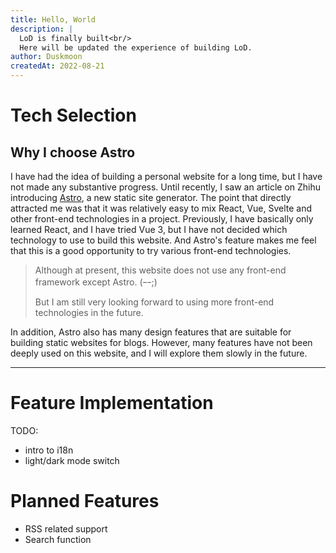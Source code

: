 ```yaml
---
title: Hello, World
description: |
  LoD is finally built<br/>
  Here will be updated the experience of building LoD.
author: Duskmoon
createdAt: 2022-08-21
---
```


# Tech Selection

## Why I choose Astro

I have had the idea of building a personal website for a long time, but I have not made any substantive progress. Until recently, I saw an article on Zhihu introducing [Astro](https://astro.build/), a new static site generator. The point that directly attracted me was that it was relatively easy to mix React, Vue, Svelte and other front-end technologies in a project. Previously, I have basically only learned React, and I have tried Vue 3, but I have not decided which technology to use to build this website. And Astro's feature makes me feel that this is a good opportunity to try various front-end technologies.

> Although at present, this website does not use any front-end framework except Astro. (ｰｰ;)
>
> But I am still very looking forward to using more front-end technologies in the future.

In addition, Astro also has many design features that are suitable for building static websites for blogs. However, many features have not been deeply used on this website, and I will explore them slowly in the future.

---

# Feature Implementation

TODO:

- intro to i18n
- light/dark mode switch

# Planned Features

- RSS related support
- Search function
